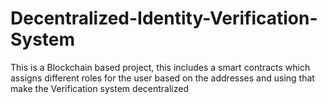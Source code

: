 # Decentralized-Identity-Verification-System
This is a Blockchain based project, this includes a smart contracts which assigns different roles for the user based on the addresses and using that make the Verification system decentralized

